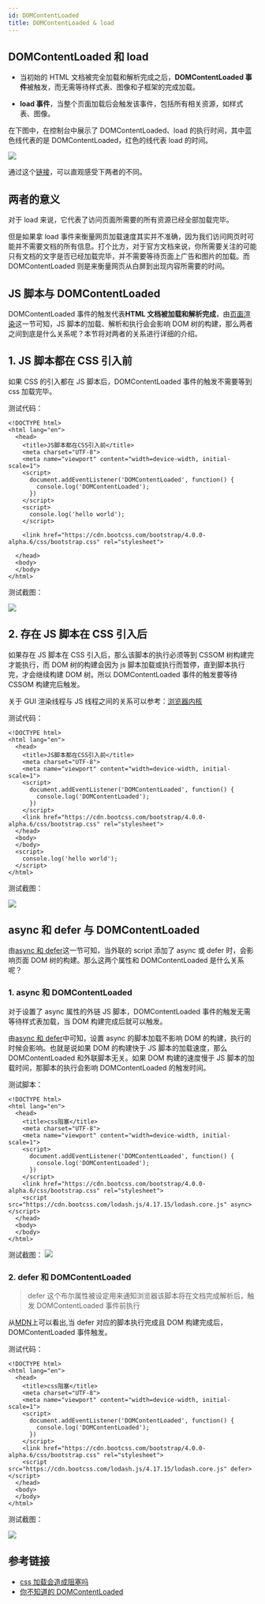 ```yaml
---
id: DOMContentLoaded
title: DOMContentLoaded & load
---
```


## DOMContentLoaded 和 load

- 当初始的 HTML 文档被完全加载和解析完成之后，**DOMContentLoaded 事件**被触发，而无需等待样式表、图像和子框架的完成加载。

- **load 事件**，当整个页面加载后会触发该事件，包括所有相关资源，如样式表、图像。

在下图中，在控制台中展示了 DOMContentLoaded、load 的执行时间，其中蓝色线代表的是 DOMContentLoaded，红色的线代表 load 的时间。

![](https://cosmos-x.oss-cn-hangzhou.aliyuncs.com/L5hJR0.png)

通过这个[链接](https://testdrive-archive.azurewebsites.net/HTML5/DOMContentLoaded/Default.html)，可以直观感受下两者的不同。

## 两者的意义

对于 load 来说，它代表了访问页面所需要的所有资源已经全部加载完毕。

但是如果拿 load 事件来衡量网页加载速度其实并不准确，因为我们访问网页时可能并不需要文档的所有信息。打个比方，对于官方文档来说，你所需要关注的可能只有文档的文字是否已经加载完毕，并不需要等待页面上广告和图片的加载。而 DOMContentLoaded 则是来衡量网页从白屏到出现内容所需要的时间。

## JS 脚本与 DOMContentLoaded

DOMContentLoaded 事件的触发代表**HTML 文档被加载和解析完成**，由[页面渲染](https://thinkbucket.github.io/docsite/docs/web/6.browser-rendering/page-rendering)这一节可知，JS 脚本的加载、解析和执行会会影响 DOM 树的构建，那么两者之间到底是什么关系呢？本节将对两者的关系进行详细的介绍。

## 1. JS 脚本都在 CSS 引入前

如果 CSS 的引入都在 JS 脚本后，DOMContentLoaded 事件的触发不需要等到 css 加载完毕。

测试代码：

```
<!DOCTYPE html>
<html lang="en">
  <head>
    <title>JS脚本都在CSS引入前</title>
    <meta charset="UTF-8">
    <meta name="viewport" content="width=device-width, initial-scale=1">
    <script>
      document.addEventListener('DOMContentLoaded', function() {
        console.log('DOMContentLoaded');
      })
    </script>
    <script>
      console.log('hello world');
    </script>

    <link href="https://cdn.bootcss.com/bootstrap/4.0.0-alpha.6/css/bootstrap.css" rel="stylesheet">

  </head>
  <body>
  </body>
</html>
```

测试截图：

![](https://cosmos-x.oss-cn-hangzhou.aliyuncs.com/2ysZtE.png)

## 2. 存在 JS 脚本在 CSS 引入后

如果存在 JS 脚本在 CSS 引入后，那么该脚本的执行必须等到 CSSOM 树构建完才能执行，而 DOM 树的构建会因为 js 脚本加载或执行而暂停，直到脚本执行完，才会继续构建 DOM 树。所以 DOMContentLoaded 事件的触发要等待 CSSOM 构建完后触发。

关于 GUI 渲染线程与 JS 线程之间的关系可以参考：[浏览器内核](https://thinkbucket.github.io/docsite/docs/web/13.rendering-engine/rendering-engine)

测试代码：

```
<!DOCTYPE html>
<html lang="en">
  <head>
    <title>JS脚本都在CSS引入前</title>
    <meta charset="UTF-8">
    <meta name="viewport" content="width=device-width, initial-scale=1">
    <script>
      document.addEventListener('DOMContentLoaded', function() {
        console.log('DOMContentLoaded');
      })
    </script>
    <link href="https://cdn.bootcss.com/bootstrap/4.0.0-alpha.6/css/bootstrap.css" rel="stylesheet">
  </head>
  <body>
  </body>
  <script>
    console.log('hello world');
  </script>
</html>
```

测试截图：

![](https://cosmos-x.oss-cn-hangzhou.aliyuncs.com/cdZQTk.png)

## async 和 defer 与 DOMContentLoaded

由[async 和 defer](https://thinkbucket.github.io/docsite/docs/web/6.browser-rendering/async-defer)这一节可知，当外联的 script 添加了 async 或 defer 时，会影响页面 DOM 树的构建。那么这两个属性和 DOMContentLoaded 是什么关系呢？

### 1. async 和 DOMContentLoaded

对于设置了 async 属性的外链 JS 脚本，DOMContentLoaded 事件的触发无需等待样式表加载，当 DOM 构建完成后就可以触发。

由[async 和 defer](https://thinkbucket.github.io/docsite/docs/web/6.browser-rendering/async-defer)中可知，设置 async 的脚本加载不影响 DOM 的构建，执行的时候会影响。也就是说如果 DOM 的构建快于 JS 脚本的加载速度，那么 DOMContentLoaded 和外联脚本无关。如果 DOM 构建的速度慢于 JS 脚本的加载时间，那脚本的执行会影响 DOMContentLoaded 的触发时间。

测试脚本：

```
<!DOCTYPE html>
<html lang="en">
  <head>
    <title>css阻塞</title>
    <meta charset="UTF-8">
    <meta name="viewport" content="width=device-width, initial-scale=1">
    <script>
      document.addEventListener('DOMContentLoaded', function() {
        console.log('DOMContentLoaded');
      })
    </script>
    <link href="https://cdn.bootcss.com/bootstrap/4.0.0-alpha.6/css/bootstrap.css" rel="stylesheet">
    <script src="https://cdn.bootcss.com/lodash.js/4.17.15/lodash.core.js" async></script>
  </head>
  <body>
  </body>
</html>

```

测试截图： ![](https://cosmos-x.oss-cn-hangzhou.aliyuncs.com/bh7fCd.png)

### 2. defer 和 DOMContentLoaded

> defer 这个布尔属性被设定用来通知浏览器该脚本将在文档完成解析后，触发 DOMContentLoaded 事件前执行

从[MDN](https://developer.mozilla.org/zh-CN/docs/Web/HTML/Element/script)上可以看出,当 defer 对应的脚本执行完成且 DOM 构建完成后，DOMContentLoaded 事件触发。

测试代码：

```
<!DOCTYPE html>
<html lang="en">
  <head>
    <title>css阻塞</title>
    <meta charset="UTF-8">
    <meta name="viewport" content="width=device-width, initial-scale=1">
    <script>
      document.addEventListener('DOMContentLoaded', function() {
        console.log('DOMContentLoaded');
      })
    </script>
    <link href="https://cdn.bootcss.com/bootstrap/4.0.0-alpha.6/css/bootstrap.css" rel="stylesheet">
    <script src="https://cdn.bootcss.com/lodash.js/4.17.15/lodash.core.js" defer></script>
  </head>
  <body>
  </body>
</html>
```

测试截图：

![](https://cosmos-x.oss-cn-hangzhou.aliyuncs.com/uY4AEb.png)

## 参考链接

- [css 加载会造成阻塞吗](https://juejin.im/post/5b88ddca6fb9a019c7717096#heading-0)
- [你不知道的 DOMContentLoaded](https://zhuanlan.zhihu.com/p/25876048)
